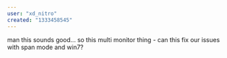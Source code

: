 ```yaml
---
user: "xd_nitro"
created: "1333458545"
---
```


man this sounds good... so this multi monitor thing - can this fix our issues with span mode and win7? 
